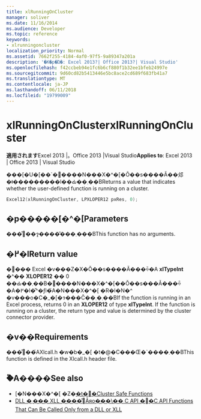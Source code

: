```yaml
---
title: xlRunningOnCluster
manager: soliver
ms.date: 11/16/2014
ms.audience: Developer
ms.topic: reference
keywords:
- xlrunningoncluster
localization_priority: Normal
ms.assetid: 7662f255-4184-4af0-97f5-9a89347a201a
description: '�K�p�Ώ�: Excel 2013?| Office 2013?| Visual Studio'
ms.openlocfilehash: f42ccbeb94e1fc6b6cf880f1b32ee1bfeb24997e
ms.sourcegitcommit: 9d60cd82b5413446e5bc8ace2cd689f683fb41a7
ms.translationtype: MT
ms.contentlocale: ja-JP
ms.lasthandoff: 06/11/2018
ms.locfileid: "19799009"
---
```

# <a name="xlrunningoncluster"></a><span data-ttu-id="8288d-104">xlRunningOnCluster</span><span class="sxs-lookup"><span data-stu-id="8288d-104">xlRunningOnCluster</span></span>

<span data-ttu-id="8288d-105">**適用されます**Excel 2013 |。Office 2013 |Visual Studio</span><span class="sxs-lookup"><span data-stu-id="8288d-105">**Applies to**: Excel 2013 | Office 2013 | Visual Studio</span></span> 
  
<span data-ttu-id="8288d-106">���[�U�[��\`�֐����N���X�^�[�Ŏ��s����Ă��邩�ǂ���������l��Ԃ��܂��B</span><span class="sxs-lookup"><span data-stu-id="8288d-106">Returns a value that indicates whether the user-defined function is running on a cluster.</span></span> 
  
```cpp
Excel12(xlRunningOnCluster, LPXLOPER12 pxRes, 0);
```

## <a name="parameters"></a><span data-ttu-id="8288d-107">�p�����[�^�[</span><span class="sxs-lookup"><span data-stu-id="8288d-107">Parameters</span></span>

<span data-ttu-id="8288d-108">���̊֐��ɂ͈����͂���܂���B</span><span class="sxs-lookup"><span data-stu-id="8288d-108">This function has no arguments.</span></span>
  
## <a name="return-value"></a><span data-ttu-id="8288d-109">�߂�l</span><span class="sxs-lookup"><span data-stu-id="8288d-109">Return value</span></span>

<span data-ttu-id="8288d-p101">�֐��� Excel �v���Z�X�Ŏ��s����Ă���ꍇ�A **xlTypeInt** �^�� **XLOPER12** �� 0 ��Ԃ��܂��B�֐����N���X�^�[��Ŏ��s���Ă���ꍇ�A�߂�l�̌^�ƒl�́A�N���X�^�[ �R�l�N�^ �v���o�C�_�[�ɂ���Č��܂�܂��B</span><span class="sxs-lookup"><span data-stu-id="8288d-p101">If the function is running in an Excel process, returns 0 in an **XLOPER12** of type **xlTypeInt**. If the function is running on a cluster, the return type and value is determined by the cluster connector provider.</span></span>
  
## <a name="requirements"></a><span data-ttu-id="8288d-112">�v��</span><span class="sxs-lookup"><span data-stu-id="8288d-112">Requirements</span></span>

<span data-ttu-id="8288d-113">���̊֐��́AXlcall.h �w�b�_�[ �t�@�C���Œ�\`����܂��B</span><span class="sxs-lookup"><span data-stu-id="8288d-113">This function is defined in the Xlcall.h header file.</span></span>
  
## <a name="see-also"></a><span data-ttu-id="8288d-114">�֘A����</span><span class="sxs-lookup"><span data-stu-id="8288d-114">See also</span></span>

- <span data-ttu-id="8288d-115">[�N���X�^�[ �Z�[�t�֐�](cluster-safe-functions.md)</span><span class="sxs-lookup"><span data-stu-id="8288d-115">[Cluster Safe Functions](cluster-safe-functions.md)</span></span>
- [<span data-ttu-id="8288d-116">DLL �܂��� XLL ����̂݌Ăяo���\�� C API �֐�</span><span class="sxs-lookup"><span data-stu-id="8288d-116">C API Functions That Can Be Called Only from a DLL or XLL</span></span>](c-api-functions-that-can-be-called-only-from-a-dll-or-xll.md)

